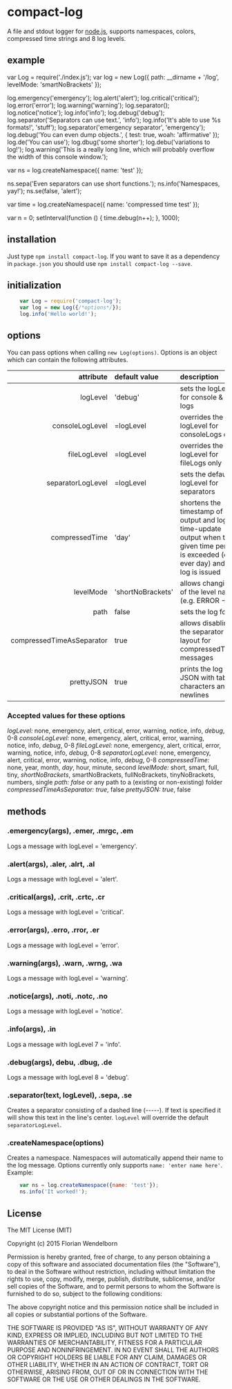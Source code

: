 # compact-log
A file and stdout logger for [node.js](https://nodejs.org), supports namespaces, colors, compressed time strings and 8 log levels.

## example
var Log = require('./index.js');
var log = new Log({
	path: __dirname + '/log',
	levelMode: 'smartNoBrackets'
});

log.emergency('emergency');
log.alert('alert');
log.critical('critical');
log.error('error');
log.warning('warning');
log.separator();
log.notice('notice');
log.info('info');
log.debug('debug');
log.separator('Separators can use text.', 'info');
log.info('It\'s able to use %s formats!', 'stuff');
log.separator('emergency separator', 'emergency');
log.debug('You can even dump objects.', {
	test: true,
	woah: 'affirmative'
});
log.de('You can use');
log.dbug('some shorter');
log.debu('variations to log!');
log.warning('This is a really long line, which will probably overflow the width of this console window.');

var ns = log.createNamespace({
	name: 'test'
});

ns.sepa('Even separators can use short functions.');
ns.info('Namespaces, yay!');
ns.se(false, 'alert');

var time = log.createNamespace({
	name: 'compressed time test'
});

var n = 0;
setInterval(function () {
	time.debug(n++);
}, 1000);

## installation
Just type ````npm install compact-log````.
If you want to save it as a dependency in ````package.json```` you should use ````npm install compact-log --save````.

## initialization
````javascript
	var Log = require('compact-log');
	var log = new Log({/*options*/});
	log.info('Hello world!');
````

## options
You can pass options when calling ````new Log(options)````. Options is an object which can contain the following attributes.

|                attribute|default value    |description                                                                                                                                   |
|------------------------:|:----------------|:---------------------------------------------------------------------------------------------------------------------------------------------|
|                 logLevel|'debug'          |sets the logLevel for console & file logs                                                                                                     |
|          consoleLogLevel|=logLevel        |overrides the logLevel for consoleLogs only                                                                                                  |
|             fileLogLevel|=logLevel        |overrides the logLevel for fileLogs only                                                                                                     |
|        separatorLogLevel|=logLevel        |sets the default logLevel for separators                                                                                                      |
|           compressedTime|'day'            |shortens the timestamp of each output and logs a time-update output when the given time period is exceeded (e.g. ever day) and a log is issued|
|                levelMode|'shortNoBrackets'|allows changing of the level names (e.g. ERROR -> E)                                                                                          |
|                     path|false            |sets the log folder                                                                                                                           |
|compressedTimeAsSeparator|true             |allows disabling the separator layout for compressedTime-messages                                                                             |
|               prettyJSON|true             |prints the log file's JSON with tab characters and newlines                                                                                   |

### Accepted values for these options
*logLevel:* none, emergency, alert, critical, error, warning, notice, info, *debug*, 0-8
*consoleLogLevel:* none, emergency, alert, critical, error, warning, notice, info, *debug*, 0-8
*fileLogLevel:* none, emergency, alert, critical, error, warning, notice, info, *debug*, 0-8
*separatorLogLevel:* none, emergency, alert, critical, error, warning, notice, info, *debug*, 0-8
*compressedTime:* none, year, month, *day*, hour, minute, second
*levelMode:* short, smart, full, tiny, *shortNoBrackets*, smartNoBrackets, fullNoBrackets, tinyNoBrackets, numbers, single
*path:* *false* or any path to a (existing or non-existing) folder
*compressedTimeAsSeparator:* *true*, false
*prettyJSON:* *true*, false

## methods
### .emergency(args), .emer, .mrgc, .em
Logs a message with logLevel = 'emergency'.
### .alert(args), .aler, .alrt, .al
Logs a message with logLevel = 'alert'.
### .critical(args), .crit, .crtc, .cr
Logs a message with logLevel = 'critical'.
### .error(args), .erro, .rror, .er
Logs a message with logLevel = 'error'.
### .warning(args), .warn, .wrng, .wa
Logs a message with logLevel = 'warning'.
### .notice(args), .noti, .notc, .no
Logs a message with logLevel = 'notice'.
### .info(args), .in
Logs a message with logLevel 7 = 'info'.
### .debug(args), debu, .dbug, .de
Logs a message with logLevel 8 = 'debug'.
### .separator(text, logLevel), .sepa, .se
Creates a separator consisting of a dashed line (-----). If text is specified it will show this text in the line's center. ````logLevel```` will override the default ````separatorLogLevel````.
### .createNamespace(options)
Creates a namespace. Namespaces will automatically append their name to the log message. Options currently only supports ````name: 'enter name here'````.
Example:
````javascript
	var ns = log.createNamespace({name: 'test'});
	ns.info('It worked!');
````

## License
The MIT License (MIT)

Copyright (c) 2015 Florian Wendelborn

Permission is hereby granted, free of charge, to any person obtaining a copy
of this software and associated documentation files (the "Software"), to deal
in the Software without restriction, including without limitation the rights
to use, copy, modify, merge, publish, distribute, sublicense, and/or sell
copies of the Software, and to permit persons to whom the Software is
furnished to do so, subject to the following conditions:

The above copyright notice and this permission notice shall be included in all
copies or substantial portions of the Software.

THE SOFTWARE IS PROVIDED "AS IS", WITHOUT WARRANTY OF ANY KIND, EXPRESS OR
IMPLIED, INCLUDING BUT NOT LIMITED TO THE WARRANTIES OF MERCHANTABILITY,
FITNESS FOR A PARTICULAR PURPOSE AND NONINFRINGEMENT. IN NO EVENT SHALL THE
AUTHORS OR COPYRIGHT HOLDERS BE LIABLE FOR ANY CLAIM, DAMAGES OR OTHER
LIABILITY, WHETHER IN AN ACTION OF CONTRACT, TORT OR OTHERWISE, ARISING FROM,
OUT OF OR IN CONNECTION WITH THE SOFTWARE OR THE USE OR OTHER DEALINGS IN THE
SOFTWARE.
